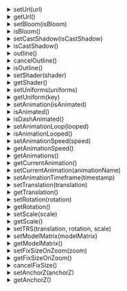 <details><summary>setUrl(url)</summary>
<div>
<br/>

更新模型的url。

返回：

* this

</div>
</details>

<details><summary>getUrl()</summary>
<div>
<br/>

获取模型的url。

返回：

* String

</div>
</details>

<details><summary>setBloom(isBloom)</summary>
<div>
<br/>

设置模型是否开启泛光。

参数：

* isBloom **Boolean** 是否泛光

返回：

* this

</div>
</details>

<details><summary>isBloom()</summary>
<div>
<br/>

返回模型是否开启泛光。

返回：

* Boolean

</div>
</details>

<details><summary>setCastShadow(isCastShadow)</summary>
<div>
<br/>

设置模型是否开启阴影。

参数：

* isCastShadow **Boolean** 是否开启阴影

返回：

* this

</div>
</details>

<details><summary>isCastShadow()</summary>
<div>
<br/>

返回模型是否开启阴影。

返回：

* Boolean

</div>
</details>

<details><summary>outline()</summary>
<div>
<br/>

高亮模型。

因为高亮是采用后处理实现的，图层需要加入[GroupGLLayer](../gl/group-gl-layer)，且[outline后处理](../gl/group-gl-layer#outline)是开启的。

```js
gltfMarker.outline();
```

返回：

* this

</div>
</details>

<details><summary>cancelOutline()</summary>
<div>
<br/>

取消高亮。

返回：

* this

</div>
</details>

<details><summary>isOutline()</summary>
<div>
<br/>

模型是否高亮。

返回：

* Boolean

</div>
</details>

<details><summary>setShader(shader)</summary>
<div>
<br/>

设置模型绘制的shader。

参数：

* shader **String** 可选的shader: pbr, phong, wireframe, 默认是pbr

返回：

* this

</div>
</details>

<details><summary>getShader()</summary>
<div>
<br/>

返回模型的绘制shader。

返回：

* String

</div>
</details>

<details><summary>setUniforms(uniforms)</summary>
<div>
<br/>

设置模型的 symbol.uniforms

参数：

* uniforms **Object** 设置symbol.uniforms值

返回：

* String

</div>
</details>

<details><summary>getUniform(key)</summary>
<div>
<br/>

返回模型symbol.uniforms中的属性值。

参数：

* key **String** uniform属性名

返回：

* any

</div>
</details>

<details><summary>setAnimation(isAnimated)</summary>
<div>
<br/>

设置模型是否开启动画，默认开启。

参数：

* isAnimated **Boolean** 是否开启动画。

返回：

* this

</div>
</details>

<details><summary>isAnimated()</summary>
<div>
<br/>

返回模型是否开启了动画。

返回：

* Boolean

</div>
</details>

<details><summary>isDashAnimated()</summary>
<div>
<br/>

返回模型在wireframe shader绘制时，是否开启了dash动画。

返回：

* Boolean

</div>
</details>

<details><summary>setAnimationLoop(looped)</summary>
<div>
<br/>

设置模型是否开启循环动画，默认开启。

参数：

* looped **Boolean** 是否开启循环动画。

返回：

* this

</div>
</details>

<details><summary>isAnimationLooped()</summary>
<div>
<br/>

返回图形是否开启了动画循环。

返回：

* Boolean

</div>
</details>

<details><summary>setAnimationSpeed(speed)</summary>
<div>
<br/>

设置模型的动画速度。

参数：

* speed **Number** 模型速度，为原始速度的倍数，默认为1。

返回：

* this

</div>
</details>

<details><summary>getAnimationSpeed()</summary>
<div>
<br/>

返回模型的动画速度。

返回：

* Number

</div>
</details>

<details><summary>getAnimations()</summary>
<div>
<br/>

获取模型中所以后的动画序列名称。

返回：

* String|Number[]

</div>
</details>

<details><summary>getCurrentAnimation()</summary>
<div>
<br/>

获取模型当前的动画序列名称。

返回：

* String|Number

</div>
</details>

<details><summary>setCurrentAnimation(animationName)</summary>
<div>
<br/>

设置模型当前的动画序列名称。

参数：

* animationName **String|Number** 动画序列名称

返回：

* this

</div>
</details>

<details><summary>setAnimationTimeframe(timestamp)</summary>
<div>
<br/>

设置当前动画的时间片。

参数：

* timestamp **Number** 动画时间片，单位ms

返回：

* this

</div>
</details>

<details><summary>setTranslation(translation)</summary>
<div>
<br/>

设置模型在模型本地坐标系中的偏移量。

参数：

* translation **Number[]** 三位数组，本地坐标系中的偏移量。

返回：

* this

</div>
</details>

<details><summary>getTranslation()</summary>
<div>
<br/>

获取模型的偏移量

返回：

* Number[] 三位数组

</div>
</details>

<details><summary>setRotation(rotation)</summary>
<div>
<br/>

rotation是三位数组，模型在本地坐标系x,y,z轴上的旋转角度值。

参数：

* rotation **Number[]** 三位数组，模型在本地坐标系x,y,z轴上的旋转角度值。

返回：

* this

</div>
</details>

<details><summary>getRotation()</summary>
<div>
<br/>

获取模型的旋转值。

返回：

* Number[] 三位数组

</div>
</details>

<details><summary>setScale(scale)</summary>
<div>
<br/>

scale是三位数组，模型在本地坐标系x,y,z轴上的缩放倍数。

参数：

* scale **Number[]** 三位数组，模型在本地坐标系x,y,z轴上的缩放倍数。

返回：

* this

</div>
</details>

<details><summary>getScale()</summary>
<div>
<br/>

获取模型的缩放倍数。

返回：

* Number[] 三位数组

</div>
</details>

<details><summary>setTRS(translation, rotation, scale)</summary>
<div>
<br/>

设置模型的translation，rotation和scale。

translation是模型本地坐标中的三位数组偏移量。
rotation是三位数组，模型在本地坐标系x,y,z轴上的旋转角度值。
scale是三位数组，模型在本地坐标系x,y,z轴上的缩放倍数。

参数：

* translation **Number[]** 三位数组，本地坐标系中的偏移量。

返回：

* this

</div>
</details>

<details><summary>setModelMatrix(modelMatrix)</summary>
<div>
<br/>

设置模型的本地变换矩阵，矩阵会被拆分为translation, rotation, scale。

参数：

* modelMatrix **Number[]** 16位数组变换矩阵

返回：

* this

</div>
</details>

<details><summary>getModelMatrix()</summary>
<div>
<br/>

获取模型在本地坐标上的16位数组，变换矩阵。

返回：

* Number[]

</div>
</details>

<details><summary>setFixSizeOnZoom(zoom)</summary>
<div>
<br/>

固定模型的尺寸，模型大小不再随地图缩放而改变吗，模型在 zoom 级别上的大小固定为模型大小，。

如果要取消固定模型大小，可以调用cancelFixSize方法来取消。

```js
// 在当前map缩放级别上固定模型尺寸，不再随地图缩放而改变。
marker.setFixSizeOnZoom(map.getZoom());
```

参数：

* zoom **Number** 缩放级别。

返回：

* this

</div>
</details>

<details><summary>getFixSizeOnZoom()</summary>
<div>
<br/>

获取模型在哪个级别上固定模型尺寸。

返回：

* Number

</div>
</details>

<details><summary>cancelFixSize()</summary>
<div>
<br/>

取消模型固定尺寸。

返回：

* this

</div>
</details>

<details><summary>setAnchorZ(anchorZ)</summary>
<div>
<br/>

设置模型在z轴上的锚点或者对齐点，对齐顶部还是对齐底部。

参数：

* anchorZ **String** z轴锚点，可选的值为 top 或者 bottom，默认为bottom

返回：

* this

</div>
</details>

<details><summary>getAnchorZ()</summary>
<div>
<br/>

获取模型在z轴上的锚点。

返回：

* String

</div>
</details>